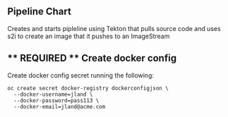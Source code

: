## Pipeline Chart
Creates and starts pipleline using Tekton that pulls source code and uses s2i to create an image that it pushes to an ImageStream


## ** REQUIRED ** Create docker config

Create docker config secret running the following:

```
oc create secret docker-registry dockerconfigjson \
  --docker-username=jland \
  --docker-password=pass113 \
  --docker-email=jland@acme.com
```